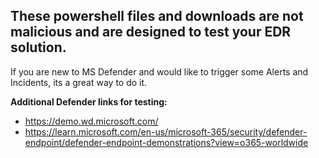 ## These powershell files and downloads are not malicious and are designed to test your EDR solution.

If you are new to MS Defender and would like to trigger some Alerts and Incidents, its a great way to do it.

**Additional Defender links for testing:**

- https://demo.wd.microsoft.com/
- https://learn.microsoft.com/en-us/microsoft-365/security/defender-endpoint/defender-endpoint-demonstrations?view=o365-worldwide